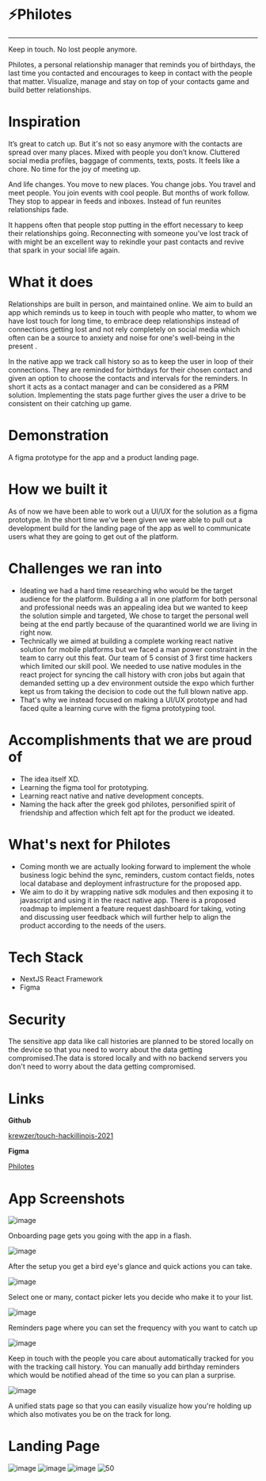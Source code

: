 # ⚡Philotes

---

Keep in touch. No lost people anymore.

Philotes, a personal relationship manager that reminds you of birthdays, the last time you contacted and encourages to keep in contact with the people that matter. Visualize, manage and stay on top of your contacts game and build better relationships.

# Inspiration

It’s great to catch up. But it's not so easy anymore with the contacts are spread over many 
places. Mixed with people you don’t know. Cluttered social media profiles, baggage of comments, texts, posts. It feels like a chore. No time for the joy of meeting up.

And life changes. You move to new places. You change jobs. You travel and meet people. You 
join events with cool people. But months of work follow. They stop to appear in feeds and inboxes. Instead of fun reunites relationships fade.

It happens often that  people stop putting in the effort necessary to keep their relationships going.
Reconnecting with someone you’ve lost track of with might be an excellent way to rekindle your past contacts and revive that spark in your social life again.

# What it does

Relationships are built in person, and maintained online. We aim to build an app which reminds us to keep in touch with people who matter, to whom we have lost touch for long time, to embrace deep relationships instead of connections getting lost and not rely completely on social media which often can be a source to anxiety and noise for one's well-being in the present .

In the native app we track call history so as to keep the user in loop of their connections. They are reminded for birthdays for their chosen contact and given an option to choose the contacts and intervals for the reminders. In short it acts as a contact manager and can be considered as a PRM solution. Implementing the stats page further gives the user a drive to be consistent on their catching up game.

# Demonstration

A figma prototype for the app and a product landing page.

# How we built it

As of now we have been able to work out a UI/UX for the solution as a figma prototype. In the short time we've been given we were able to pull out a development build for the landing page of the app as well to communicate users what they are going to get out of the platform.

# Challenges we ran into

- Ideating we had a hard time researching who would be the target audience for the platform. Building a all in one platform for both personal and professional needs was an appealing idea but we wanted to keep the solution simple and targeted, We chose to target the personal well being at the end partly because of the quarantined world we are living in right now.
- Technically we aimed at building a complete working react native solution for mobile platforms but we faced a man power constraint in the team to carry out this feat. Our team of 5 consist of 3 first time hackers which limited our skill pool. We needed to use native modules in the react project for syncing the call history with cron jobs but again that demanded setting up a dev environment outside the expo which further kept us from taking the decision to code out the full blown native app.
- That's why we instead focused on making a UI/UX prototype and had faced quite a learning curve with the figma prototyping tool.

# Accomplishments that we are proud of

- The idea itself XD.
- Learning the figma tool for prototyping.
- Learning react native and native development concepts.
- Naming the hack after the greek god philotes, personified spirit of friendship and affection which felt apt for the product we ideated.

# What's next for Philotes

- Coming month we are actually looking forward to implement the whole business logic behind the sync, reminders, custom contact fields, notes local database and deployment infrastructure for the proposed app.
- We aim to do it by wrapping native sdk modules and then exposing it to javascript and using it in the react native app. There is a proposed roadmap to implement a feature request dashboard for taking, voting and discussing user feedback which will further help to align the product according to the needs of the users.

# Tech Stack

- NextJS React Framework
- Figma

# Security

The sensitive app data like call histories are planned to be stored locally on the device so that you need to worry about the data getting compromised.The data is stored locally and with no backend servers you don't need to worry about the data getting compromised.

# Links

**Github**

[krewzer/touch-hackillinois-2021](https://github.com/krewzer/touch-hackillinois-2021/tree/challenge2)

**Figma**

[Philotes](https://www.figma.com/proto/6TtBhfKHXBakmIu3qQKVuk/Philotes?node-id=26%3A83&scaling=scale-down&page-id=0%3A1)

# App Screenshots

![image](https://user-images.githubusercontent.com/41825871/114319132-c1ab6180-9b2d-11eb-956e-99733cd352b4.png)

Onboarding page gets you going with the app in a flash.

![image](https://user-images.githubusercontent.com/41825871/114319140-cb34c980-9b2d-11eb-9bc4-8e283ba9be6c.png)

After the setup you get a bird eye's glance and quick actions you can take.

![image](https://user-images.githubusercontent.com/41825871/114319154-d8ea4f00-9b2d-11eb-8a4f-f7ff2bd76610.png)

Select one or many, contact picker lets you decide who make it to your list.

![image](https://user-images.githubusercontent.com/41825871/114319169-e69fd480-9b2d-11eb-8f0e-569b40f7c263.png)

Reminders page where you can set the frequency with you want to catch up

![image](https://user-images.githubusercontent.com/41825871/114319249-58781e00-9b2e-11eb-8e4a-dd7e37452c65.png)

Keep in touch with the people you care about automatically tracked for you with the tracking call history. You can manually add birthday reminders which would be notified ahead of the time so you can plan a surprise.

![image](https://user-images.githubusercontent.com/41825871/114319568-a8a3b000-9b2f-11eb-8132-d6b5a686b6d7.png)

A unified stats page so that you can easily visualize how you're holding up which also motivates you be on the track for long.

# Landing Page

![image](https://user-images.githubusercontent.com/41825871/114319276-6ded4800-9b2e-11eb-9e93-27b09dfb7e6a.png)
![image](https://user-images.githubusercontent.com/41825871/114319285-75145600-9b2e-11eb-913b-f0881e096d19.png)
![image](https://user-images.githubusercontent.com/41825871/114319290-7ba2cd80-9b2e-11eb-8b87-268397bea1aa.png)
![50](https://user-images.githubusercontent.com/57298737/114342878-5a67ce80-9b7a-11eb-9be1-372a7aa2eb2c.png)




